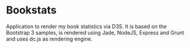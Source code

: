 Bookstats
====================

Application to render my book statistics via D3S. It is based on the Bootstrap 3 samples, is rendered using Jade, NodeJS, Express and Grunt and uses dc.js as rendering engine.



